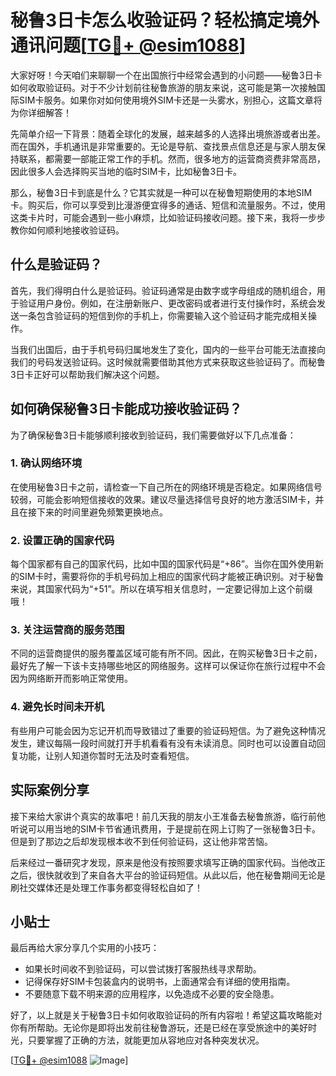 # 秘鲁3日卡怎么收验证码？轻松搞定境外通讯问题[[TG💪+ @esim1088](https://t.me/s/esim1088)]

大家好呀！今天咱们来聊聊一个在出国旅行中经常会遇到的小问题——秘鲁3日卡如何收取验证码。对于不少计划前往秘鲁旅游的朋友来说，这可能是第一次接触国际SIM卡服务。如果你对如何使用境外SIM卡还是一头雾水，别担心，这篇文章将为你详细解答！

先简单介绍一下背景：随着全球化的发展，越来越多的人选择出境旅游或者出差。而在国外，手机通讯是非常重要的。无论是导航、查找景点信息还是与家人朋友保持联系，都需要一部能正常工作的手机。然而，很多地方的运营商资费非常高昂，因此很多人会选择购买当地的临时SIM卡，比如秘鲁3日卡。

那么，秘鲁3日卡到底是什么？它其实就是一种可以在秘鲁短期使用的本地SIM卡。购买后，你可以享受到比漫游便宜得多的通话、短信和流量服务。不过，使用这类卡片时，可能会遇到一些小麻烦，比如验证码接收问题。接下来，我将一步步教你如何顺利地接收验证码。

## 什么是验证码？

首先，我们得明白什么是验证码。验证码通常是由数字或字母组成的随机组合，用于验证用户身份。例如，在注册新账户、更改密码或者进行支付操作时，系统会发送一条包含验证码的短信到你的手机上，你需要输入这个验证码才能完成相关操作。

当我们出国后，由于手机号码归属地发生了变化，国内的一些平台可能无法直接向我们的号码发送验证码。这时候就需要借助其他方式来获取这些验证码了。而秘鲁3日卡正好可以帮助我们解决这个问题。

## 如何确保秘鲁3日卡能成功接收验证码？

为了确保秘鲁3日卡能够顺利接收到验证码，我们需要做好以下几点准备：

### 1. 确认网络环境
在使用秘鲁3日卡之前，请检查一下自己所在的网络环境是否稳定。如果网络信号较弱，可能会影响短信接收的效果。建议尽量选择信号良好的地方激活SIM卡，并且在接下来的时间里避免频繁更换地点。

### 2. 设置正确的国家代码
每个国家都有自己的国家代码，比如中国的国家代码是“+86”。当你在国外使用新的SIM卡时，需要将你的手机号码加上相应的国家代码才能被正确识别。对于秘鲁来说，其国家代码为“+51”。所以在填写相关信息时，一定要记得加上这个前缀哦！

### 3. 关注运营商的服务范围
不同的运营商提供的服务覆盖区域可能有所不同。因此，在购买秘鲁3日卡之前，最好先了解一下该卡支持哪些地区的网络服务。这样可以保证你在旅行过程中不会因为网络断开而影响正常使用。

### 4. 避免长时间未开机
有些用户可能会因为忘记开机而导致错过了重要的验证码短信。为了避免这种情况发生，建议每隔一段时间就打开手机看看有没有未读消息。同时也可以设置自动回复功能，让别人知道你暂时无法及时查看短信。

## 实际案例分享

接下来给大家讲个真实的故事吧！前几天我的朋友小王准备去秘鲁旅游，临行前他听说可以用当地的SIM卡节省通讯费用，于是提前在网上订购了一张秘鲁3日卡。但是到了那边之后却发现根本收不到任何验证码，这让他非常苦恼。

后来经过一番研究才发现，原来是他没有按照要求填写正确的国家代码。当他改正之后，很快就收到了来自各大平台的验证码短信。从此以后，他在秘鲁期间无论是刷社交媒体还是处理工作事务都变得轻松自如了！

## 小贴士

最后再给大家分享几个实用的小技巧：
- 如果长时间收不到验证码，可以尝试拨打客服热线寻求帮助。
- 记得保存好SIM卡包装盒内的说明书，上面通常会有详细的使用指南。
- 不要随意下载不明来源的应用程序，以免造成不必要的安全隐患。

好了，以上就是关于秘鲁3日卡如何收取验证码的所有内容啦！希望这篇攻略能对你有所帮助。无论你是即将出发前往秘鲁游玩，还是已经在享受旅途中的美好时光，只要掌握了正确的方法，就能更加从容地应对各种突发状况。

[[TG💪+ @esim1088](https://t.me/s/esim1088) ![Image](https://i.postimg.cc/4NQfJmqS/Snipaste-2025-05-13-00-14-12.png)]